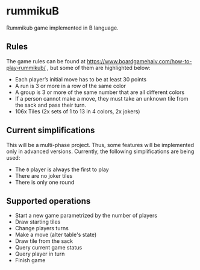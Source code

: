 # rummikuB
Rummikub game implemented in B language.

## Rules
The game rules can be found at https://www.boardgamehalv.com/how-to-play-rummikub/ , but some of them are highlighted below:
- Each player’s initial move has to be at least 30 points
- A run is 3 or more in a row of the same color
- A group is 3 or more of the same number that are all different colors 
- If a person cannot make a move, they must take an unknown tile from the sack and pass their turn.
- 106x Tiles (2x sets of 1 to 13 in 4 colors, 2x jokers)

## Current simplifications
This will be a multi-phase project. Thus, some features will be implemented only in advanced versions. 
Currently, the following simplifications are being used:
- The `0` player is always the first to play
- There are no joker tiles
- There is only one round

## Supported operations
- Start a new game parametrized by the number of players
- Draw starting tiles
- Change players turns
- Make a move (alter table's state)
- Draw tile from the sack
- Query current game status
- Query player in turn
- Finish game
